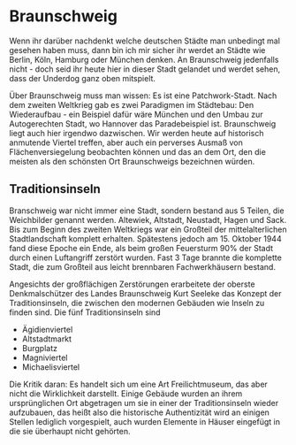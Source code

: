 # Braunschweig
Wenn ihr darüber nachdenkt welche deutschen Städte man unbedingt mal gesehen haben muss, dann bin ich mir sicher ihr werdet an Städte wie Berlin, Köln, Hamburg oder München denken. An Braunschweig jedenfalls nicht - doch seid ihr heute hier in dieser Stadt gelandet und werdet sehen, dass der Underdog ganz oben mitspielt.

Über Braunschweig muss man wissen: Es ist eine Patchwork-Stadt. Nach dem zweiten Weltkrieg gab es zwei Paradigmen im Städtebau: Den Wiederaufbau - ein Beispiel dafür wäre München und den Umbau zur Autogerechten Stadt, wo Hannover das Paradebeispiel ist. Braunschweig liegt auch hier irgendwo dazwischen. Wir werden heute auf historisch anmutende Viertel treffen, aber auch ein perverses Ausmaß von Flächenversiegelung beobachten können und das an dem Ort, den die meisten als den schönsten Ort Braunschweigs bezeichnen würden. 

## Traditionsinseln
Branschweig war nicht immer eine Stadt, sondern bestand aus 5 Teilen, die Weichbilder genannt werden. Altewiek, Altstadt, Neustadt, Hagen und Sack. 
Bis zum Beginn des zweiten Weltkriegs war ein Großteil der mittelalterlichen Stadtlandschaft komplett erhalten. Spätestens jedoch am 15. Oktober 1944 fand diese Epoche ein Ende, als beim großen Feuersturm 90% der Stadt durch einen Luftangriff zerstört wurden. Fast 3 Tage brannte die komplette Stadt, die zum Großteil aus leicht brennbaren Fachwerkhäusern bestand. 

Angesichts der großflächigen Zerstörungen erarbeitete der oberste Denkmalschützer des Landes Braunschweig Kurt Seeleke das Konzept der Traditionsinseln, die zwischen den modernen Gebäuden wie Inseln zu finden sind. Die fünf Traditionsinseln sind
+ Ägidienviertel
+ Altstadtmarkt
+ Burgplatz
+ Magniviertel 
+ Michaelisviertel
  
Die Kritik daran: Es handelt sich um eine Art Freilichtmuseum, das aber nicht die Wirklichkeit darstellt. Einige Gebäude wurden an ihrem ursprünglichen Ort abgetragen um sie in einer der Traditionsinseln wieder aufzubauen, das heißt also die historische Authentizität wird an einigen Stellen lediglich vorgespielt, auch wurden Elemente in Häuser eingefügt in die sie überhaupt nicht gehörten.